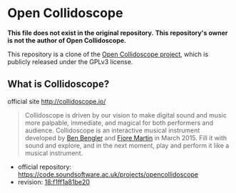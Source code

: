 # Open Collidoscope

**This file does not exist in the original repository.**
**This repository's owner is not the author of Open Collidoscope.**

This repository is a clone of the [Open Collidoscope project](https://code.soundsoftware.ac.uk/projects/opencollidoscope), which is publicly released under the GPLv3 license.

## What is Collidoscope?

official site <http://collidoscope.io/>

> Collidoscope is driven by our vision to make digital sound and music more palpable, immediate, and magical for both performers and audience.
> Collidoscope is an interactive musical instrument developed by [Ben Bengler](http://benbengler.com/) and [Fiore Martin](http://fioremartin.com/) in March 2015. Fill it with sound and explore, and in the next moment, play and perform it like a musical instrument.

- official repository: <https://code.soundsoftware.ac.uk/projects/opencollidoscope>
- revision: [18:f1ff1a81be20](https://code.soundsoftware.ac.uk/projects/opencollidoscope/repository/revisions/f1ff1a81be20d31608a4002546722d839f64b31e)
